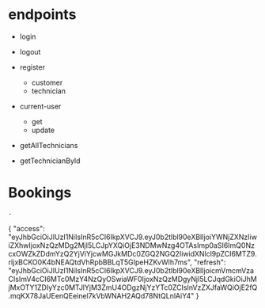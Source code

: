# endpoints
 - login
 - logout

 - register
    - customer
    - technician

 - current-user
    - get
    - update

 - getAllTechnicians
 - getTechnicianById

# Bookings
    - 


{
  "access": "eyJhbGciOiJIUzI1NiIsInR5cCI6IkpXVCJ9.eyJ0b2tlbl90eXBlIjoiYWNjZXNzIiwiZXhwIjoxNzQzMDg2MjI5LCJpYXQiOjE3NDMwNzg4OTAsImp0aSI6ImQ0NzcxOWZkZDdmYzQ2YjViYjcwMGJkMDc0ZGQ2NGQ2IiwidXNlcl9pZCI6MTZ9.rIjxBCKO0K4bNEAQtdVhRpbBBLqT5GIpeHZKvWIh7ms",
  "refresh": "eyJhbGciOiJIUzI1NiIsInR5cCI6IkpXVCJ9.eyJ0b2tlbl90eXBlIjoicmVmcmVzaCIsImV4cCI6MTc0MzY4NzQyOSwiaWF0IjoxNzQzMDgyNjI5LCJqdGkiOiJhMjMxOTY1ZDIyYzc0MTJlYjM3ZmU4ODgzNjYzYTc0ZCIsInVzZXJfaWQiOjE2fQ.mqKX78JaUEenQEeinel7kVbWNAH2AQd78NtQLnlAiY4"
}
